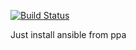 [![Build Status](https://travis-ci.org/viasite-ansible/ansible-role-ansible.svg?branch=master)](https://travis-ci.org/viasite-ansible/ansible-role-ansible)

Just install ansible from ppa
